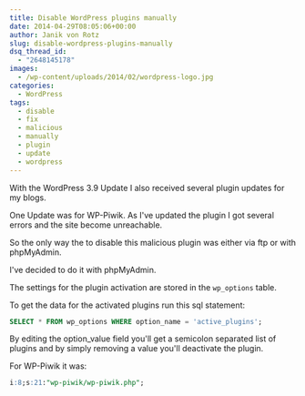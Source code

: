 ```yaml
---
title: Disable WordPress plugins manually
date: 2014-04-29T08:05:06+00:00
author: Janik von Rotz
slug: disable-wordpress-plugins-manually
dsq_thread_id:
  - "2648145178"
images:
  - /wp-content/uploads/2014/02/wordpress-logo.jpg
categories:
  - WordPress
tags:
  - disable
  - fix
  - malicious
  - manually
  - plugin
  - update
  - wordpress
---
```

With the WordPress 3.9 Update I also received several plugin updates for my blogs.

One Update was for WP-Piwik. As I've updated the plugin I got several errors and the site become unreachable.

So the only way the to disable this malicious plugin was either via ftp or with phpMyAdmin.

I've decided to do it with phpMyAdmin.
<!--more-->
The settings for the plugin activation are stored in the `wp_options` table.

To get the data for the activated plugins run this sql statement:

```sql
SELECT * FROM wp_options WHERE option_name = 'active_plugins';
```

By editing the option_value field you'll get a semicolon separated list of plugins and by simply removing a value you'll deactivate the plugin.

For WP-Piwik it was:

```sql
i:8;s:21:"wp-piwik/wp-piwik.php";
```